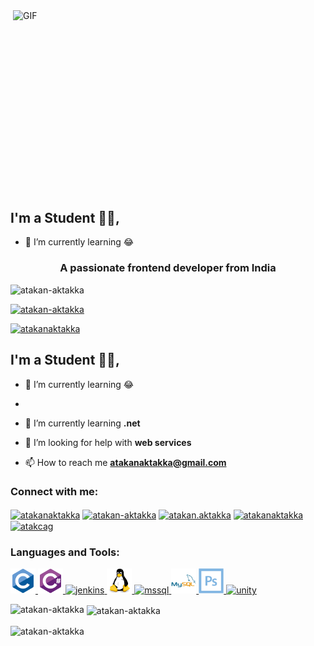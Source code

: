 <img align="right" alt="GIF" src="https://github.com/abhisheknaiidu/abhisheknaiidu/blob/master/code.gif?raw=true" width="500" height="320" />

## I'm a Student 👨‍🎓,
- 🌱 I’m currently learning 😂


<h3 align="center">A passionate frontend developer from India</h3>

<p align="left"> <img src="https://komarev.com/ghpvc/?username=atakan-aktakka&label=Profile%20views&color=0e75b6&style=flat" alt="atakan-aktakka" /> </p>

<p align="left"> <a href="https://github.com/ryo-ma/github-profile-trophy"><img src="https://github-profile-trophy.vercel.app/?username=atakan-aktakka" alt="atakan-aktakka" /></a> </p>

<p align="left"> <a href="https://twitter.com/atakanaktakka" target="blank"><img src="https://img.shields.io/twitter/follow/atakanaktakka?logo=twitter&style=for-the-badge" alt="atakanaktakka" /></a> </p>

## I'm a Student 👨‍🎓,
- 🌱 I’m currently learning 😂
- 
- 🌱 I’m currently learning **.net**

- 🤝 I’m looking for help with **web services**

- 📫 How to reach me **atakanaktakka@gmail.com**

<h3 align="left">Connect with me:</h3>
<p align="left">
<a href="https://twitter.com/atakanaktakka" target="blank"><img align="center" src="https://raw.githubusercontent.com/rahuldkjain/github-profile-readme-generator/master/src/images/icons/Social/twitter.svg" alt="atakanaktakka" height="30" width="40" /></a>
<a href="https://linkedin.com/in/atakan-aktakka" target="blank"><img align="center" src="https://raw.githubusercontent.com/rahuldkjain/github-profile-readme-generator/master/src/images/icons/Social/linked-in-alt.svg" alt="atakan-aktakka" height="30" width="40" /></a>
<a href="https://fb.com/atakan.aktakka" target="blank"><img align="center" src="https://raw.githubusercontent.com/rahuldkjain/github-profile-readme-generator/master/src/images/icons/Social/facebook.svg" alt="atakan.aktakka" height="30" width="40" /></a>
<a href="https://instagram.com/atakanaktakka" target="blank"><img align="center" src="https://raw.githubusercontent.com/rahuldkjain/github-profile-readme-generator/master/src/images/icons/Social/instagram.svg" alt="atakanaktakka" height="30" width="40" /></a>
<a href="https://www.youtube.com/c/atakcag" target="blank"><img align="center" src="https://raw.githubusercontent.com/rahuldkjain/github-profile-readme-generator/master/src/images/icons/Social/youtube.svg" alt="atakcag" height="30" width="40" /></a>
</p>

<h3 align="left">Languages and Tools:</h3>
<p align="left"> <a href="https://www.cprogramming.com/" target="_blank" rel="noreferrer"> <img src="https://raw.githubusercontent.com/devicons/devicon/master/icons/c/c-original.svg" alt="c" width="40" height="40"/> </a> <a href="https://www.w3schools.com/cs/" target="_blank" rel="noreferrer"> <img src="https://raw.githubusercontent.com/devicons/devicon/master/icons/csharp/csharp-original.svg" alt="csharp" width="40" height="40"/> </a> <a href="https://www.jenkins.io" target="_blank" rel="noreferrer"> <img src="https://www.vectorlogo.zone/logos/jenkins/jenkins-icon.svg" alt="jenkins" width="40" height="40"/> </a> <a href="https://www.linux.org/" target="_blank" rel="noreferrer"> <img src="https://raw.githubusercontent.com/devicons/devicon/master/icons/linux/linux-original.svg" alt="linux" width="40" height="40"/> </a> <a href="https://www.microsoft.com/en-us/sql-server" target="_blank" rel="noreferrer"> <img src="https://www.svgrepo.com/show/303229/microsoft-sql-server-logo.svg" alt="mssql" width="40" height="40"/> </a> <a href="https://www.mysql.com/" target="_blank" rel="noreferrer"> <img src="https://raw.githubusercontent.com/devicons/devicon/master/icons/mysql/mysql-original-wordmark.svg" alt="mysql" width="40" height="40"/> </a> <a href="https://www.photoshop.com/en" target="_blank" rel="noreferrer"> <img src="https://raw.githubusercontent.com/devicons/devicon/master/icons/photoshop/photoshop-line.svg" alt="photoshop" width="40" height="40"/> </a> <a href="https://unity.com/" target="_blank" rel="noreferrer"> <img src="https://www.vectorlogo.zone/logos/unity3d/unity3d-icon.svg" alt="unity" width="40" height="40"/> </a> </p>

<p><img align="left" src="https://github-readme-stats.vercel.app/api/top-langs?username=atakan-aktakka&show_icons=true&locale=en&layout=compact" alt="atakan-aktakka" /></p>

<p>&nbsp;<img align="center" src="https://github-readme-stats.vercel.app/api?username=atakan-aktakka&show_icons=true&locale=en" alt="atakan-aktakka" /></p>

<p><img align="center" src="https://github-readme-streak-stats.herokuapp.com/?user=atakan-aktakka&" alt="atakan-aktakka" /></p>
